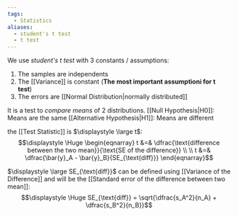 ```yaml
---
tags:
  - Statistics
aliases:
  - student's t test
  - t test
---
```

We use *student's t test* with 3 constants / assumptions:
1. The samples are independents
2. The [[Variance]] is constant (**The most important assumptioni for t test**)
3. The errors are [[Normal Distribution|normally distributed]] 

It is a test to *compare means* of 2 distributions. 
[[Null Hypothesis|H0]]: Means are the same
[[Alternative Hypothesis|H1]]: Means are different

the [[Test Statistic]] is $\displaystyle \large t$:
$$\displaystyle \Huge \begin{eqnarray} 
t &=& \dfrac{\text{difference between the two mean}}{\text{SE of the difference}}
\\ \\
t &=& \dfrac{\bar{y}_A - \bar{y}_B}{SE_{\text{diff}}} 
\end{eqnarray}$$

$\displaystyle \large SE_{\text{diff}}$ can be defined using [[Variance of the Difference]] and will be the [[Standard error of the difference between two mean]]:
$$\displaystyle \Huge SE_{\text{diff}} = \sqrt{\dfrac{s_A^2}{n_A} + \dfrac{s_B^2}{n_B}}$$